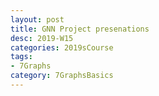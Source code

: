```yaml
---
layout: post
title: GNN Project presenations   
desc: 2019-W15
categories: 2019sCourse
tags:
- 7Graphs
category: 7GraphsBasics
---
```



